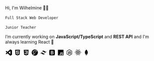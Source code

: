 ## 
 Hi, I'm Wilhelmine 👩‍💻
 
`Full Stack Web Developer`

`Junior Teacher`

 I’m currently working on **JavaScript/TypeScript** and **REST API** and I'm always learning React 🦚
 

![visual-studio](./img/visual-studio.png)
![html5](./img/html5.png)
![css3](./img/css3.png)
![sass](./img/sass.png)
![tailwind-css](./img/tailwind-css.png)
![bootstrap](./img/bootstrap.png)
![javascript](./img/javascript.png)
![nodejs](./img/nodejs.png)
![react](./img/react.png)
![mongodb](./img/mongodb.png)
